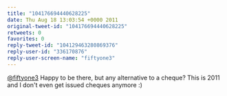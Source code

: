 ```yaml
---
title: "104176694440628225"
date: Thu Aug 18 13:03:54 +0000 2011
original-tweet-id: "104176694440628225"
retweets: 0
favorites: 0
reply-tweet-id: "104129463280869376"
reply-user-id: "336170876"
reply-user-screen-name: "fiftyone3"
---
```

<a href="https://twitter.com/fiftyone3">@fiftyone3</a> Happy to be there, but any alternative to a cheque? This is 2011 and I don't even get issued cheques anymore :)
